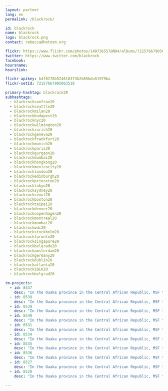 ```yaml
---
layout: partner
lang: en
permalink: /blackrock/

id: blackrock
name: blackrock
logo: blackrock.png
contact: rebecca@hotosm.org

flickr: https://www.flickr.com/photos/140736557@N04/albums/72157667905063518
twitter: https://www.twitter.com/blackrock
facebook:
hoursname:
hourslink:

flickr-apikey: b4f0178b524610373b2b65bda51979ba
flickr-setId: 72157667905063518

primary-hashtag: blackrock20
subhashtags:
  - blackrocksanfran20
  - blackrockseattle20
  - blackrockmilan20
  - blackrockbudapest20
  - blackrocknyc20
  - blackrockwilmington20
  - blackrockzurich20
  - blackrockgeneva20
  - blackrockfrankfurt20
  - blackrockmunich20
  - blackrockparis20
  - blackrockgurgaon20
  - blackrockmumbai20
  - blackrockhongkong20
  - blackrockmexicocity20
  - blackrocklondon20
  - blackrockedinburgh20
  - blackrockprinceton20
  - blackrocktokyo20
  - blackrocksydney20
  - blackrockseoul20
  - blackrockboston20
  - blackrocktaipei20
  - blackrockdenver20
  - blackrockcopenhagen20
  - blackrockmontreal20
  - blackrockmumbai20
  - blackrockwdc20
  - blackrockstockholm20
  - blackrocktoronto20
  - blackrocksingapore20
  - blackrockbelgrade20
  - blackrockamsterdam20
  - blackrockgermany20
  - blackrockdublin20
  - blackrockatlanta20
  - blackrock1BLK20
  - blackrockbelgrad20

tm-projects:
  - id: 8537
    desc: "In the Ouaka province in the Central African Republic, MSF teams provide consultations in hospitals and health centres, and support a network of community health workers. A better map of the region will help the teams to understand the exact situation in the area and will allow them to make rough population estimations."
  - id: 8538
    desc: "In the Ouaka province in the Central African Republic, MSF teams provide consultations in hospitals and health centres, and support a network of community health workers. A better map of the region will help the teams to understand the exact situation in the area and will allow them to make rough population estimations."
  - id: 8539
    desc: "In the Ouaka province in the Central African Republic, MSF teams provide consultations in hospitals and health centres, and support a network of community health workers. A better map of the region will help the teams to understand the exact situation in the area and will allow them to make rough population estimations."
  - id: 8540
    desc: "In the Ouaka province in the Central African Republic, MSF teams provide consultations in hospitals and health centres, and support a network of community health workers. A better map of the region will help the teams to understand the exact situation in the area and will allow them to make rough population estimations."
  - id: 8531
    desc: "In the Ouaka province in the Central African Republic, MSF teams provide consultations in hospitals and health centres, and support a network of community health workers. A better map of the region will help the teams to understand the exact situation in the area and will allow them to make rough population estimations."
  - id: 8534
    desc: "In the Ouaka province in the Central African Republic, MSF teams provide consultations in hospitals and health centres, and support a network of community health workers. A better map of the region will help the teams to understand the exact situation in the area and will allow them to make rough population estimations."
  - id: 8535
    desc: "In the Ouaka province in the Central African Republic, MSF teams provide consultations in hospitals and health centres, and support a network of community health workers. A better map of the region will help the teams to understand the exact situation in the area and will allow them to make rough population estimations."
  - id: 8536
    desc: "In the Ouaka province in the Central African Republic, MSF teams provide consultations in hospitals and health centres, and support a network of community health workers. A better map of the region will help the teams to understand the exact situation in the area and will allow them to make rough population estimations."
  - id: 8527
    desc: "In the Ouaka province in the Central African Republic, MSF teams provide consultations in hospitals and health centres, and support a network of community health workers. A better map of the region will help the teams to understand the exact situation in the area and will allow them to make rough population estimations."
  - id: 8528
    desc: "In the Ouaka province in the Central African Republic, MSF teams provide consultations in hospitals and health centres, and support a network of community health workers. A better map of the region will help the teams to understand the exact situation in the area and will allow them to make rough population estimations."
 
---
```

